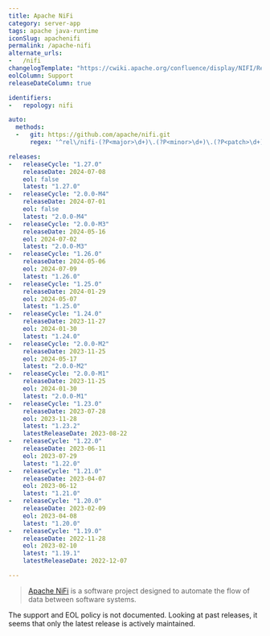 ```yaml
---
title: Apache NiFi
category: server-app
tags: apache java-runtime
iconSlug: apachenifi
permalink: /apache-nifi
alternate_urls:
-   /nifi
changelogTemplate: "https://cwiki.apache.org/confluence/display/NIFI/Release+Notes#ReleaseNotes-Version__LATEST__"
eolColumn: Support
releaseDateColumn: true

identifiers:
-   repology: nifi

auto:
  methods:
  -   git: https://github.com/apache/nifi.git
      regex: '^rel\/nifi-(?P<major>\d+)\.(?P<minor>\d+)\.(?P<patch>\d+)$'

releases:
-   releaseCycle: "1.27.0"
    releaseDate: 2024-07-08
    eol: false
    latest: "1.27.0"
-   releaseCycle: "2.0.0-M4"
    releaseDate: 2024-07-01
    eol: false
    latest: "2.0.0-M4"
-   releaseCycle: "2.0.0-M3"
    releaseDate: 2024-05-16
    eol: 2024-07-02
    latest: "2.0.0-M3"
-   releaseCycle: "1.26.0"
    releaseDate: 2024-05-06
    eol: 2024-07-09
    latest: "1.26.0"
-   releaseCycle: "1.25.0"
    releaseDate: 2024-01-29
    eol: 2024-05-07
    latest: "1.25.0"
-   releaseCycle: "1.24.0"
    releaseDate: 2023-11-27
    eol: 2024-01-30
    latest: "1.24.0"
-   releaseCycle: "2.0.0-M2"
    releaseDate: 2023-11-25
    eol: 2024-05-17
    latest: "2.0.0-M2"
-   releaseCycle: "2.0.0-M1"
    releaseDate: 2023-11-25
    eol: 2024-01-30
    latest: "2.0.0-M1"
-   releaseCycle: "1.23.0"
    releaseDate: 2023-07-28
    eol: 2023-11-28
    latest: "1.23.2"
    latestReleaseDate: 2023-08-22
-   releaseCycle: "1.22.0"
    releaseDate: 2023-06-11
    eol: 2023-07-29
    latest: "1.22.0"
-   releaseCycle: "1.21.0"
    releaseDate: 2023-04-07
    eol: 2023-06-12
    latest: "1.21.0"
-   releaseCycle: "1.20.0"
    releaseDate: 2023-02-09
    eol: 2023-04-08
    latest: "1.20.0"
-   releaseCycle: "1.19.0"
    releaseDate: 2022-11-28
    eol: 2023-02-10
    latest: "1.19.1"
    latestReleaseDate: 2022-12-07

---
```


> [Apache NiFi](https://nifi.apache.org/) is a software project designed to automate the
> flow of data between software systems. 

The support and EOL policy is not documented. Looking at past releases, it seems that only the latest release is actively maintained.


